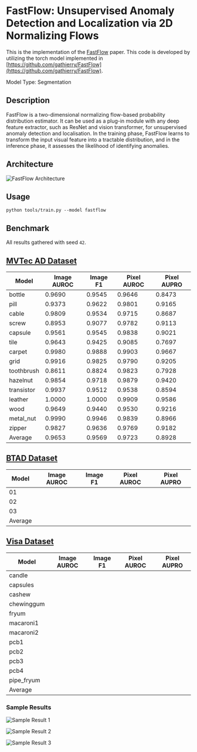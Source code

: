 # FastFlow: Unsupervised Anomaly Detection and Localization via 2D Normalizing Flows

This is the implementation of the [FastFlow](https://arxiv.org/abs/2111.07677) paper. This code is developed by utilizing the torch model implemented in [https://github.com/gathierry/FastFlow](https://github.com/gathierry/FastFlow).

Model Type: Segmentation

## Description

FastFlow is a two-dimensional normalizing flow-based probability distribution estimator. It can be used as a plug-in module with any deep feature extractor, such as ResNet and vision transformer, for unsupervised anomaly detection and localisation. In the training phase, FastFlow learns to transform the input visual feature into a tractable distribution, and in the inference phase, it assesses the likelihood of identifying anomalies.

## Architecture

![FastFlow Architecture](https://raw.githubusercontent.com/openvinotoolkit/anomalib/main/docs/source/images/fastflow/architecture.jpg "FastFlow Architecture")

## Usage

`python tools/train.py --model fastflow`

## Benchmark

All results gathered with seed `42`.

## [MVTec AD Dataset](https://www.mvtec.com/company/research/datasets/mvtec-ad)

| Model      | Image AUROC | Image F1 | Pixel AUROC | Pixel AUPRO |
| ---------- | ----------- | -------- | ----------- | ----------- |
| bottle     | 0.9690      | 0.9545   | 0.9646      | 0.8473      |
| pill       | 0.9373      | 0.9622   | 0.9801      | 0.9165      |
| cable      | 0.9809      | 0.9534   | 0.9715      | 0.8687      |
| screw      | 0.8953      | 0.9077   | 0.9782      | 0.9113      |
| capsule    | 0.9561      | 0.9545   | 0.9838      | 0.9021      |
| tile       | 0.9643      | 0.9425   | 0.9085      | 0.7697      |
| carpet     | 0.9980      | 0.9888   | 0.9903      | 0.9667      |
| grid       | 0.9916      | 0.9825   | 0.9790      | 0.9205      |
| toothbrush | 0.8611      | 0.8824   | 0.9823      | 0.7928      |
| hazelnut   | 0.9854      | 0.9718   | 0.9879      | 0.9420      |
| transistor | 0.9937      | 0.9512   | 0.9538      | 0.8594      |
| leather    | 1.0000      | 1.0000   | 0.9909      | 0.9586      |
| wood       | 0.9649      | 0.9440   | 0.9530      | 0.9216      |
| metal_nut  | 0.9990      | 0.9946   | 0.9839      | 0.8966      |
| zipper     | 0.9827      | 0.9636   | 0.9769      | 0.9182      |
| Average    | 0.9653      | 0.9569   | 0.9723      | 0.8928      |

## [BTAD Dataset](https://www.mvtec.com/company/research/datasets/mvtec-ad)

| Model   | Image AUROC | Image F1 | Pixel AUROC | Pixel AUPRO |
| ------- | ----------- | -------- | ----------- | ----------- |
| 01      |             |          |             |             |
| 02      |             |          |             |             |
| 03      |             |          |             |             |
| Average |             |          |             |             |

## [Visa Dataset](https://github.com/amazon-science/spot-diff)

| Model      | Image AUROC | Image F1 | Pixel AUROC | Pixel AUPRO |
| ---------- | ----------- | -------- | ----------- | ----------- |
| candle     |             |          |             |             |
| capsules   |             |          |             |             |
| cashew     |             |          |             |             |
| chewinggum |             |          |             |             |
| fryum      |             |          |             |             |
| macaroni1  |             |          |             |             |
| macaroni2  |             |          |             |             |
| pcb1       |             |          |             |             |
| pcb2       |             |          |             |             |
| pcb3       |             |          |             |             |
| pcb4       |             |          |             |             |
| pipe_fryum |             |          |             |             |
| Average    |             |          |             |             |

### Sample Results

![Sample Result 1](https://raw.githubusercontent.com/openvinotoolkit/anomalib/main/docs/source/images/fastflow/results/0.png "Sample Result 1")

![Sample Result 2](https://raw.githubusercontent.com/openvinotoolkit/anomalib/main/docs/source/images/fastflow/results/1.png "Sample Result 2")

![Sample Result 3](https://raw.githubusercontent.com/openvinotoolkit/anomalib/main/docs/source/images/fastflow/results/2.png "Sample Result 3")
